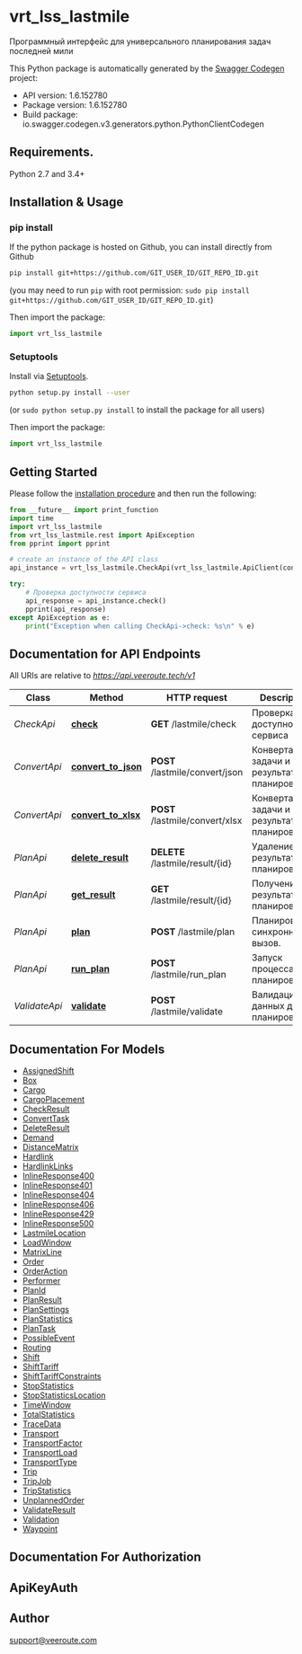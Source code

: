 # vrt_lss_lastmile
Программный интерфейс для универсального планирования задач последней мили

This Python package is automatically generated by the [Swagger Codegen](https://github.com/swagger-api/swagger-codegen) project:

- API version: 1.6.152780
- Package version: 1.6.152780
- Build package: io.swagger.codegen.v3.generators.python.PythonClientCodegen

## Requirements.

Python 2.7 and 3.4+

## Installation & Usage
### pip install

If the python package is hosted on Github, you can install directly from Github

```sh
pip install git+https://github.com/GIT_USER_ID/GIT_REPO_ID.git
```
(you may need to run `pip` with root permission: `sudo pip install git+https://github.com/GIT_USER_ID/GIT_REPO_ID.git`)

Then import the package:
```python
import vrt_lss_lastmile 
```

### Setuptools

Install via [Setuptools](http://pypi.python.org/pypi/setuptools).

```sh
python setup.py install --user
```
(or `sudo python setup.py install` to install the package for all users)

Then import the package:
```python
import vrt_lss_lastmile
```

## Getting Started

Please follow the [installation procedure](#installation--usage) and then run the following:

```python
from __future__ import print_function
import time
import vrt_lss_lastmile
from vrt_lss_lastmile.rest import ApiException
from pprint import pprint

# create an instance of the API class
api_instance = vrt_lss_lastmile.CheckApi(vrt_lss_lastmile.ApiClient(configuration))

try:
    # Проверка доступности сервиса
    api_response = api_instance.check()
    pprint(api_response)
except ApiException as e:
    print("Exception when calling CheckApi->check: %s\n" % e)
```

## Documentation for API Endpoints

All URIs are relative to *https://api.veeroute.tech/v1*

Class | Method | HTTP request | Description
------------ | ------------- | ------------- | -------------
*CheckApi* | [**check**](docs/CheckApi.md#check) | **GET** /lastmile/check | Проверка доступности сервиса
*ConvertApi* | [**convert_to_json**](docs/ConvertApi.md#convert_to_json) | **POST** /lastmile/convert/json | Конвертация задачи и результата планирования
*ConvertApi* | [**convert_to_xlsx**](docs/ConvertApi.md#convert_to_xlsx) | **POST** /lastmile/convert/xlsx | Конвертация задачи и результата планирования
*PlanApi* | [**delete_result**](docs/PlanApi.md#delete_result) | **DELETE** /lastmile/result/{id} | Удаление результата планирования
*PlanApi* | [**get_result**](docs/PlanApi.md#get_result) | **GET** /lastmile/result/{id} | Получение результата планирования
*PlanApi* | [**plan**](docs/PlanApi.md#plan) | **POST** /lastmile/plan | Планирование, синхронный вызов.
*PlanApi* | [**run_plan**](docs/PlanApi.md#run_plan) | **POST** /lastmile/run_plan | Запуск процесса планирования
*ValidateApi* | [**validate**](docs/ValidateApi.md#validate) | **POST** /lastmile/validate | Валидация данных для планирования

## Documentation For Models

 - [AssignedShift](docs/AssignedShift.md)
 - [Box](docs/Box.md)
 - [Cargo](docs/Cargo.md)
 - [CargoPlacement](docs/CargoPlacement.md)
 - [CheckResult](docs/CheckResult.md)
 - [ConvertTask](docs/ConvertTask.md)
 - [DeleteResult](docs/DeleteResult.md)
 - [Demand](docs/Demand.md)
 - [DistanceMatrix](docs/DistanceMatrix.md)
 - [Hardlink](docs/Hardlink.md)
 - [HardlinkLinks](docs/HardlinkLinks.md)
 - [InlineResponse400](docs/InlineResponse400.md)
 - [InlineResponse401](docs/InlineResponse401.md)
 - [InlineResponse404](docs/InlineResponse404.md)
 - [InlineResponse406](docs/InlineResponse406.md)
 - [InlineResponse429](docs/InlineResponse429.md)
 - [InlineResponse500](docs/InlineResponse500.md)
 - [LastmileLocation](docs/LastmileLocation.md)
 - [LoadWindow](docs/LoadWindow.md)
 - [MatrixLine](docs/MatrixLine.md)
 - [Order](docs/Order.md)
 - [OrderAction](docs/OrderAction.md)
 - [Performer](docs/Performer.md)
 - [PlanId](docs/PlanId.md)
 - [PlanResult](docs/PlanResult.md)
 - [PlanSettings](docs/PlanSettings.md)
 - [PlanStatistics](docs/PlanStatistics.md)
 - [PlanTask](docs/PlanTask.md)
 - [PossibleEvent](docs/PossibleEvent.md)
 - [Routing](docs/Routing.md)
 - [Shift](docs/Shift.md)
 - [ShiftTariff](docs/ShiftTariff.md)
 - [ShiftTariffConstraints](docs/ShiftTariffConstraints.md)
 - [StopStatistics](docs/StopStatistics.md)
 - [StopStatisticsLocation](docs/StopStatisticsLocation.md)
 - [TimeWindow](docs/TimeWindow.md)
 - [TotalStatistics](docs/TotalStatistics.md)
 - [TraceData](docs/TraceData.md)
 - [Transport](docs/Transport.md)
 - [TransportFactor](docs/TransportFactor.md)
 - [TransportLoad](docs/TransportLoad.md)
 - [TransportType](docs/TransportType.md)
 - [Trip](docs/Trip.md)
 - [TripJob](docs/TripJob.md)
 - [TripStatistics](docs/TripStatistics.md)
 - [UnplannedOrder](docs/UnplannedOrder.md)
 - [ValidateResult](docs/ValidateResult.md)
 - [Validation](docs/Validation.md)
 - [Waypoint](docs/Waypoint.md)

## Documentation For Authorization


## ApiKeyAuth



## Author

support@veeroute.com
